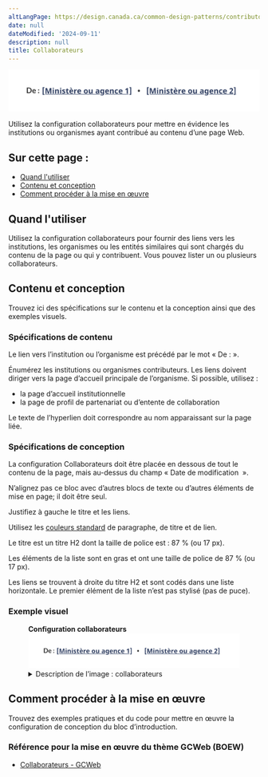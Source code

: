 ```yaml
---
altLangPage: https://design.canada.ca/common-design-patterns/contributors.html
date: null
dateModified: '2024-09-11'
description: null
title: Collaborateurs
---
```


<div class="pattern-demo mrgn-tp-lg mrgn-bttm-xl"><img src="../images/contributors-fr.png" class="img-responsive" alt="" /></div>
<p>Utilisez la configuration collaborateurs pour mettre en évidence les institutions ou organismes ayant contribué au contenu d’une page Web.</p>

<section>
    <h2>Sur cette page&nbsp;:</h2>
    <ul>
        <li><a href="#use">Quand l'utiliser</a></li>
        <li><a href="#design">Contenu et conception</a></li>
        <li><a href="#implement">Comment procéder à la mise en œuvre</a></li>
    </ul>
</section>
<section>
    <h2 id="use">
        Quand l'utiliser
    </h2>
    <p>
        Utilisez la configuration collaborateurs pour fournir des liens vers les institutions, les organismes ou les entités similaires qui sont chargés du contenu de la page ou qui y contribuent. Vous pouvez lister un ou plusieurs collaborateurs.
    </p>
</section>
<section>
    <h2 id="design">
        Contenu et conception 
    </h2>
    <p>Trouvez ici des spécifications sur le contenu et la conception ainsi que des exemples visuels.</p>
    <h3>Spécifications de contenu</h3>
    <p>Le lien vers l’institution ou l’organisme est précédé par le mot «&nbsp;De&nbsp;:&nbsp;».</p>
    <p>Énumérez les institutions ou organismes contributeurs. Les liens doivent diriger vers la page d’accueil principale de l’organisme. Si possible, utilisez&nbsp;:</p>
    <ul>
        <li>
            la page d’accueil institutionnelle
        </li>
        <li>
            la page de profil de partenariat ou d’entente de collaboration
        </li>
    </ul>
    <p>Le texte de l’hyperlien doit correspondre au nom apparaissant sur la page liée.</p>
    <h3>Spécifications de conception</h3>
    <p>La configuration Collaborateurs doit être placée en dessous de tout le contenu de la page, mais au-dessus du champ «&nbsp;Date de modification &nbsp;».</p>
    <p>N’alignez pas ce bloc avec d’autres blocs de texte ou d’autres éléments de mise en page; il doit être seul.</p>
    <p>Justifiez à gauche le titre et les liens.</p>
    <p>Utilisez les <a href="https://conception.canada.ca/styles/couleurs.html">couleurs standard</a> de paragraphe, de titre et de lien.</p>
    <p>Le titre est un titre H2 dont la taille de police est : 87 % (ou 17 px).</p>
    <p>Les éléments de la liste sont en gras et ont une taille de police de 87 % (ou 17 px).</p>
    <p>Les liens se trouvent à droite du titre H2 et sont codés dans une liste horizontale. Le premier élément de la liste n’est pas stylisé (pas de puce).</p>
    <h3>Exemple visuel</h3>
    <div class="pattern-demo mrgn-tp-md mrgn-bttm-md">
        <figure class="mrgn-tp-md mrgn-bttm-lg">
            <figcaption><b>Configuration collaborateurs</b></figcaption>
            <img src="../images/contributors-fr.png" class="img-responsive" alt="Configuration collaborateurs. Version texte ci-dessous." />
            <details>
                <summary>Description de l’image&nbsp;: collaborateurs</summary>
                <p>
                    Le titre « De : » est justifié à gauche. Deux liens fictifs apparaissent dans une liste alignée horizontalement avec le titre. Le texte du premier lien fictif est [Ministère ou organisme 1]. Il est suivi d’une puce, puis d’un autre lien fictif intitulé [Ministère ou organisme 2]
                </p>
            </details>
        </figure>
    </div>
</section>
<section>
    <h2 id="implement">Comment procéder à la mise en œuvre</h2>
    <p>Trouvez des exemples pratiques et du code pour mettre en œuvre la configuration de conception du bloc d’introduction.</p>
    <h3>Référence pour la mise en œuvre du thème GCWeb (BOEW)</h3>
    <ul>
        <li><a href="https://wet-boew.github.io/GCWeb/components/gc-contributors/gc-contributors-doc-fr.html">Collaborateurs - GCWeb</a></li>
    </ul>
</section>
